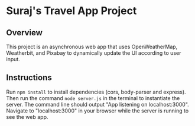 # Suraj's Travel App Project

## Overview

This project is an asynchronous web app that uses OpenWeatherMap, Weatherbit, and Pixabay to dynamically update the UI according to user input.

## Instructions

Run `npm install` to install dependencies (cors, body-parser and express). Then run the command `node server.js` in the terminal to instantiate the server. The command line should output "App listening on localhost:3000". Navigate to "localhost:3000" in your browser while the server is running to see the web app.
